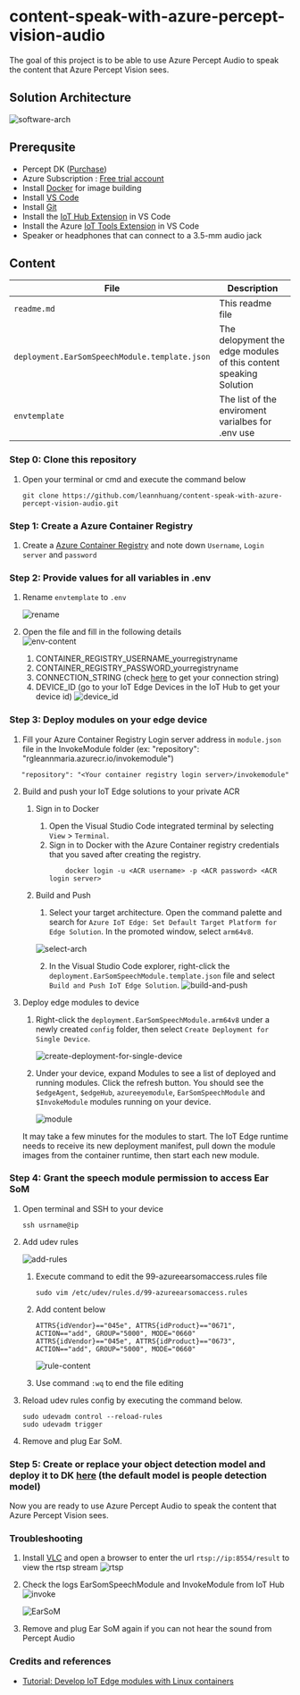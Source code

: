 # content-speak-with-azure-percept-vision-audio
The goal of this project is to be able to use Azure Percept Audio to speak the content that Azure Percept Vision sees.

## Solution Architecture
![software-arch](docs/images/arch.png)

## Prerequsite
- Percept DK ([Purchase](https://www.microsoft.com/en-us/store/build/azure-percept/8v2qxmzbz9vc))
- Azure Subscription : [Free trial account](https://azure.microsoft.com/en-us/free/)
- Install [Docker](https://docs.docker.com/get-docker/) for image building
- Install [VS Code](https://code.visualstudio.com/)
- Install [Git](https://git-scm.com/)
- Install the [IoT Hub Extension](https://marketplace.visualstudio.com/items?itemName=vsciot-vscode.azure-iot-toolkit) in VS Code
- Install the Azure [IoT Tools Extension](https://marketplace.visualstudio.com/items?itemName=vsciot-vscode.azure-iot-tools) in VS Code
- Speaker or headphones that can connect to a 3.5-mm audio jack

## Content

| File             | Description                                                   |
|-------------------------|---------------------------------------------------------------|
| `readme.md`             | This readme file                                              |
| `deployment.EarSomSpeechModule.template.json`    | The delopyment the edge modules of this content speaking Solution |
| `envtemplate`    | The list of the enviroment varialbes for .env use |

### Step 0: Clone this repository

1. Open your terminal or cmd and execute the command below
   
    ```
    git clone https://github.com/leannhuang/content-speak-with-azure-percept-vision-audio.git
    ```

### Step 1: Create a Azure Container Registry

1. Create a [Azure Container Registry](https://docs.microsoft.com/en-us/azure/iot-edge/tutorial-develop-for-linux?view=iotedge-2020-11#create-a-container-registry) and note down `Username`, `Login server` and `password`

### Step 2: Provide values for all variables in .env

1. Rename `envtemplate` to `.env`
    
    ![rename](docs/images/rename-env.png)
2. Open the file and fill in the following details  
    ![env-content](docs/images/env-content.png)
   1. CONTAINER_REGISTRY_USERNAME_yourregistryname
   2. CONTAINER_REGISTRY_PASSWORD_yourregistryname
   3. CONNECTION_STRING (check [here](https://github.com/leannhuang/voice-control-inventory-management#get-your-iot-hub-connection-string) to get your connection string)
   4. DEVICE_ID (go to your IoT Edge Devices in the IoT Hub to get your device id)
    ![device_id](docs/images/device-id.png)
    

### Step 3: Deploy modules on your edge device

1. Fill your Azure Container Registry Login server address in `module.json` file in the InvokeModule folder (ex: "repository": "rgleannmaria.azurecr.io/invokemodule")
```
   "repository": "<Your container registry login server>/invokemodule"
```

2. Build and push your IoT Edge solutions to your private ACR 
   1. Sign in to Docker
      1. Open the Visual Studio Code integrated terminal by selecting `View` > `Terminal`.
      2. Sign in to Docker with the Azure Container registry credentials that you saved after creating the registry.
            ```
                docker login -u <ACR username> -p <ACR password> <ACR login server>
            ```
   2. Build and Push
      1. Select your target architecture. Open the command palette and search for `Azure IoT Edge: Set Default Target Platform for Edge Solution`. In the promoted window, select `arm64v8`.
        
        ![select-arch](docs/images/select-architecture.png)
        
      2. In the Visual Studio Code explorer, right-click the `deployment.EarSomSpeechModule.template.json` file and select `Build and Push IoT Edge Solution`.
        ![build-and-push](docs/images/build-and-push.png) 
   

3. Deploy edge modules to device
   1. Right-click the `deployment.EarSomSpeechModule.arm64v8` under a newly created `config` folder, then select `Create Deployment for Single Device`.
        
        ![create-deployment-for-single-device](docs/images/create-deployment-for-single-device.png) 

   2. Under your device, expand Modules to see a list of deployed and running modules. Click the refresh button. You should see the `$edgeAgent`, `$edgeHub`, `azureeyemodule`, `EarSomSpeechModule` and `$InvokeModule` modules running on your device.
        
        ![module](docs/images/module-list.png) 
    
    It may take a few minutes for the modules to start. The IoT Edge runtime needs to receive its new deployment manifest, pull down the module images from the container runtime, then start each new module.

### Step 4: Grant the speech module permission to access Ear SoM

  1. Open terminal and SSH to your device 
   
        ```
        ssh usrname@ip
        ```

  2. Add udev rules

        ![add-rules](docs/images/add-rules.jpeg)  

      1. Execute command to edit the 99-azureearsomaccess.rules file
            ```
            sudo vim /etc/udev/rules.d/99-azureearsomaccess.rules
            ```
      2. Add content below
            ```
            ATTRS{idVendor}=="045e", ATTRS{idProduct}=="0671", ACTION=="add", GROUP="5000", MODE="0660"
            ATTRS{idVendor}=="045e", ATTRS{idProduct}=="0673", ACTION=="add", GROUP="5000", MODE="0660"
            ```

            ![rule-content](docs/images/rule-content.jpeg)  
       
      3. Use command `:wq` to end the file editing

  3. Reload udev rules config by executing the command below.    
  
        ```
        sudo udevadm control --reload-rules
        sudo udevadm trigger
        ```
  4. Remove and plug Ear SoM.

### Step 5: Create or replace your object detection model and deploy it to DK [here](https://docs.microsoft.com/en-us/azure/azure-percept/tutorial-nocode-vision) (the default model is people detection model)  


Now you are ready to use Azure Percept Audio to speak the content that Azure Percept Vision sees. 

### Troubleshooting
1. Install [VLC](https://www.videolan.org/) and open a browser to enter the url `rtsp://ip:8554/result` to view the rtsp stream 
    ![rtsp](docs/images/rtsp-stream.png) 
   
2. Check the logs EarSomSpeechModule and InvokeModule from IoT Hub 
    ![invoke](docs/images/invoke-log.png) 

    ![EarSoM](docs/images/EarSoM-log.png) 

3. Remove and plug Ear SoM again if you can not hear the sound from Percept Audio

### Credits and references
- [Tutorial: Develop IoT Edge modules with Linux containers](https://docs.microsoft.com/en-us/azure/iot-edge/tutorial-develop-for-linux?view=iotedge-2020-11)
